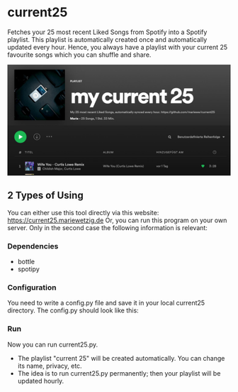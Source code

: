 # current25
Fetches your 25 most recent Liked Songs from Spotify into a Spotify playlist.
This playlist is automatically created once and automatically updated every hour.
Hence, you always have a playlist with your current 25 favourite songs which you can shuffle and share.

![](screenshot.JPG)

## 2 Types of Using
You can either use this tool directly via this website: https://current25.mariewetzig.de
Or, you can run this program on your own server.
Only in the second case the following information is relevant:

### Dependencies
- bottle
- spotipy
### Configuration
You need to write a config.py file and save it in your local current25 directory.
The config.py should look like this:
### Run
Now you can run current25.py.
- The playlist "current 25" will be created automatically. You can change its name, privacy, etc.
- The idea is to run current25.py permanently; then your playlist will be updated hourly.
